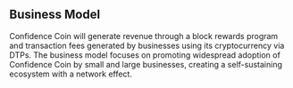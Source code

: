 ## Business Model
Confidence Coin will generate revenue through a block rewards program and transaction fees generated by businesses using its cryptocurrency via DTPs. The business model focuses on promoting widespread adoption of Confidence Coin by small and large businesses, creating a self-sustaining ecosystem with a network effect. 
